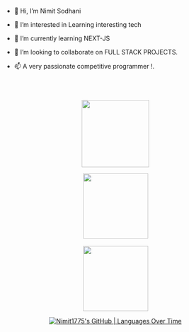 - 👋 Hi, I’m Nimit Sodhani 
- 👀 I’m interested in Learning interesting tech 
- 🌱 I’m currently learning NEXT-JS
- 💞️ I’m looking to collaborate on FULL STACK PROJECTS.
- 📫 A very passionate competitive programmer  !.

  <br><br>

<div align="center" width="50">

</a>
<div align="center" >
<a  href="https://github.com/Nimit1775">

<a href="https://github.com/Nimit1775"><img height="152px" src="https://github-readme-stats.vercel.app/api?username=Nimit1775&theme=default&show_icons=true&hide_border=true&count_private=truet" /> </a>

<a href="https://github.com/Nimit1775"><img height="147px" src="https://github-readme-stats.vercel.app/api/top-langs/?username=Nimit1775&theme=default&show_icons=true&hide_border=true&layout=compact" /> </a>
<br><br>
<a href="https://github.com/Nimit1775"><img height="147px" src="https://github-readme-streak-stats.herokuapp.com/?user=Nimit1775&theme=default&hide_border=true" /> </a>
</a>

[![Nimit1775's GitHub | Languages Over Time](https://stats.quira.sh/Nimit1775/languages-over-time?theme=dark)](https://quira.sh?utm_source=widgets&utm_campaign=Nimit1775)


<!--img src="https://github.com/SP-XD/SP-XD/blob/main/images/this_page_is.gif?raw=true"  width="40%"/-->

</div>
